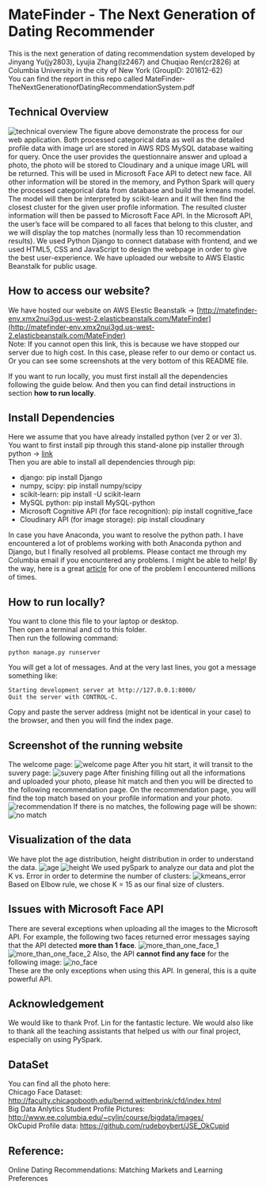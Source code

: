 # MateFinder - The Next Generation of Dating Recommender
This is the next generation of dating recommendation system developed by Jinyang Yu(jy2803), Lyujia Zhang(lz2467) and Chuqiao Ren(cr2826) at Columbia University in the city of New York (GroupID: 201612-62)     
You can find the report in this repo called MateFinder-TheNextGenerationofDatingRecommendationSystem.pdf

## Technical Overview
![technical overview](https://renchuqiao.github.io/2016/12/22/project-image/overall_tech.png)
The figure above demonstrate the process for our web application. Both processed categorical data as well as the detailed profile data with image url are stored in AWS RDS MySQL database waiting for query. Once the user provides the questionnaire answer and upload a photo, the photo will be stored to Cloudinary and a unique image URL will be returned. This will be used in Microsoft Face API to detect new face. All other information will be stored in the memory, and Python Spark will query the processed categorical data from database and build the kmeans model. The model will then be interpreted by scikit-learn and it will then find the closest cluster for the given user profile information. The resulted cluster information will then be passed to Microsoft Face API. In the Microsoft API, the user’s face will be compared to all faces that belong to this cluster, and we will display the top matches (normally less than 10 recommendation results). We used Python Django to connect database with frontend, and we used HTML5, CSS and JavaScript to design the webpage in order to give the best user-experience. We have uploaded our website to AWS Elastic Beanstalk for public usage.


## How to access our website?
We have hosted our website on AWS Elestic Beanstalk -> [http://matefinder-env.xmx2nui3gd.us-west-2.elasticbeanstalk.com/MateFinder](http://matefinder-env.xmx2nui3gd.us-west-2.elasticbeanstalk.com/MateFinder)  
Note: If you cannot open this link, this is because we have stopped our server due to high cost. In this case, please refer to our demo or contact us. Or you can see some screenshots at the very bottom of this README file.

If you want to run locally, you must first install all the dependencies following the guide below. And then you can find detail instructions in section __how to run locally__.

## Install Dependencies
Here we assume that you have already installed python (ver 2 or ver 3).  
You want to first install pip through this stand-alone pip installer through python -> [link](https://pip.pypa.io/en/latest/installing/#installing-with-get-pip-py)  
Then you are able to install all dependencies through pip:
+ django: pip install Django
+ numpy, scipy: pip install numpy/scipy
+ scikit-learn: pip install -U scikit-learn
+ MySQL python: pip install MySQL-python
+ Microsoft Cognitive API (for face recognition): pip install cognitive_face
+ Cloudinary API (for image storage): pip install cloudinary

In case you have Anaconda, you want to resolve the python path. I have encountered a lot of problems working with both Anaconda python and Django, but I finally resolved all problems. Please contact me through my Columbia email if you encountered any problems. I might be able to help! By the way, here is a great [article](http://www.alirazabhayani.com/2014/12/psycopg2-macos-x-library-not-loaded.html) for one of the problem I encountered millions of times. 

## How to run locally?
You want to clone this file to your laptop or desktop.  
Then open a terminal and cd to this folder.  
Then run the following command:
```
python manage.py runserver
```
You will get a lot of messages. And at the very last lines, you got a message something like:
```
Starting development server at http://127.0.0.1:8000/
Quit the server with CONTROL-C.
```
Copy and paste the server address (might not be identical in your case) to the browser, and then you will find the index page.

## Screenshot of the running website
The welcome page:
![welcome page](https://renchuqiao.github.io/2016/12/22/project-image/welcome_page.png)
After you hit start, it will transit to the suvery page:
![suvery page](https://renchuqiao.github.io/2016/12/22/project-image/survey_page.png)
After finishing filling out all the informations and uploaded your photo, please hit match and then you will be directed to the following recommendation page. On the recommendation page, you will find the top match based on your profile information and your photo.
![recommendation](https://renchuqiao.github.io/2016/12/22/project-image/recommendation_list.png)
If there is no matches, the following page will be shown:
![no match](https://renchuqiao.github.io/2016/12/22/project-image/cannot_find.png)

## Visualization of the data
We have plot the age distribution, height distribution in order to understand the data.
![age](https://renchuqiao.github.io/2016/12/22/project-image/age.png)
![height](https://renchuqiao.github.io/2016/12/22/project-image/height.png)
We used pySpark to analyze our data and plot the K vs. Error in order to determine the number of clusters:
![kmeans_error](https://renchuqiao.github.io/2016/12/22/project-image/kmeans_error.png)
Based on Elbow rule, we chose K = 15 as our final size of clusters.

## Issues with Microsoft Face API
There are several exceptions when uploading all the images to the Microsoft API. For example, the following two faces returned error messages saying that the API detected __more than 1 face__.
![more_than_one_face_1](https://renchuqiao.github.io/2016/12/21/female/CFD-WF-034-061-HC.jpg)
![more_than_one_face_2](https://renchuqiao.github.io/2016/12/21/female/CFD-WF-214-122-N.jpg)
Also, the API __cannot find any face__ for the following image:
![no_face](https://renchuqiao.github.io/2016/12/21/female/jp3495.jpg)   
These are the only exceptions when using this API. In general, this is a quite powerful API.

## Acknowledgement
We would like to thank Prof. Lin for the fantastic lecture. We would also like to thank all the teaching assistants that helped us with our final project, especially on using PySpark.

## DataSet
You can find all the photo here:   
Chicago Face Dataset: http://faculty.chicagobooth.edu/bernd.wittenbrink/cfd/index.html       
Big Data Anlytics Student Profile Pictures: http://www.ee.columbia.edu/~cylin/course/bigdata/images/      
OkCupid Profile data: https://github.com/rudeboybert/JSE_OkCupid    
   
## Reference:
Online Dating Recommendations: Matching Markets and Learning Preferences  
 




